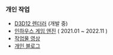 ### 개인 작업

- [D3D12 렌더러](https://github.com/SungJJinKang/ReDoomsEngine) (개발 중)
- [인하우스 게임 엔진](https://github.com/SungJJinKang/DoomsEngine/releases) ( 2021.01 ~ 2022.11 )         
- [작업물 영상](https://youtube.com/playlist?list=PLUg9a0kyCgTR3OhYZYSMauDmjv6D96pVz)      
- [개인 블로그](https://sungjjinkang.github.io/)       
